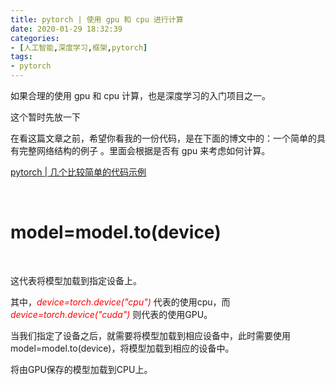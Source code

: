 ```yaml
---
title: pytorch | 使用 gpu 和 cpu 进行计算
date: 2020-01-29 18:32:39
categories:
- [人工智能,深度学习,框架,pytorch]
tags:
- pytorch
---
```

如果合理的使用 gpu 和 cpu 计算，也是深度学习的入门项目之一。

<!-- more -->

这个暂时先放一下

在看这篇文章之前，希望你看我的一份代码，是在下面的博文中的：一个简单的具有完整网络结构的例子 。里面会根据是否有 gpu 来考虑如何计算。

[pytorch | 几个比较简单的代码示例](https://benpaodewoniu.github.io/2020/01/26/torch7/)

<br/>

# model=model.to(device)

<br/>

这代表将模型加载到指定设备上。

其中，<i style="color: #FF0000;">device=torch.device("cpu")</i> 代表的使用cpu，而 <i style="color: #FF0000;">device=torch.device("cuda")</i> 则代表的使用GPU。

当我们指定了设备之后，就需要将模型加载到相应设备中，此时需要使用model=model.to(device)，将模型加载到相应的设备中。

将由GPU保存的模型加载到CPU上。

